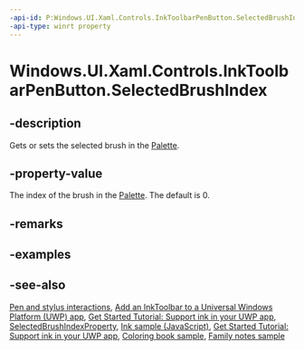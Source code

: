 ```yaml
---
-api-id: P:Windows.UI.Xaml.Controls.InkToolbarPenButton.SelectedBrushIndex
-api-type: winrt property
---
```


<!-- Property syntax
public int SelectedBrushIndex { get;  set; }
-->

# Windows.UI.Xaml.Controls.InkToolbarPenButton.SelectedBrushIndex

## -description
Gets or sets the selected brush in the [Palette](inktoolbarpenbutton_palette.md).

## -property-value
The index of the brush in the [Palette](inktoolbarpenbutton_palette.md). The default is 0.

## -remarks

## -examples

## -see-also
[Pen and stylus interactions](https://docs.microsoft.com/windows/uwp/input-and-devices/pen-and-stylus-interactions), [Add an InkToolbar to a Universal Windows Platform (UWP) app](https://docs.microsoft.com/windows/uwp/input-and-devices/ink-toolbar), [Get Started Tutorial: Support ink in your UWP app](https://docs.microsoft.com/windows/uwp/get-started/ink-walkthrough), [SelectedBrushIndexProperty](inktoolbarpenbutton_selectedbrushindexproperty.md), [Ink sample (JavaScript)](https://github.com/Microsoft/Windows-universal-samples/tree/master/Samples/Ink), [Get Started Tutorial: Support ink in your UWP app](https://aka.ms/appsample-ink), [Coloring book sample](https://aka.ms/cpubsample-coloringbook), [Family notes sample](https://aka.ms/cpubsample-familynotessample)
